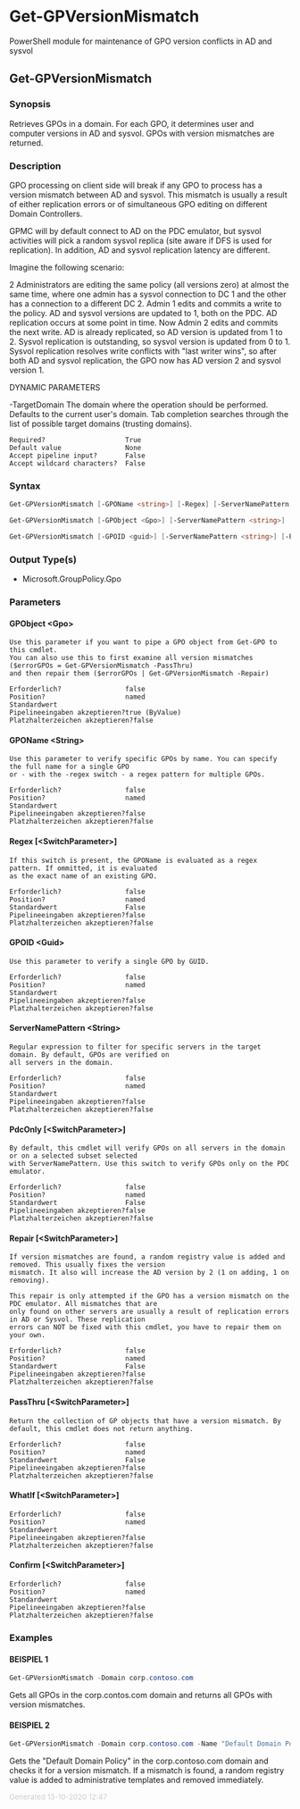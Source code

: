 ﻿# Get-GPVersionMismatch

PowerShell module for maintenance of GPO version conflicts in AD and sysvol

<a name="Get-GPVersionMismatch"></a>
## Get-GPVersionMismatch
### Synopsis
Retrieves GPOs in a domain. For each GPO, it determines user and computer versions in AD and sysvol.
GPOs with version mismatches are returned.
### Description
GPO processing on client side will break if any GPO to process has a version mismatch between AD and sysvol.
This mismatch is usually a result of either replication errors or of simultaneous GPO editing on different
Domain Controllers.

GPMC will by default connect to AD on the PDC emulator, but sysvol activities will pick a random sysvol replica
(site aware if DFS is used for replication). In addition, AD and sysvol replication latency are different.

Imagine the following scenario:

2 Administrators are editing the same policy (all versions zero) at almost the same time, where one admin has a
sysvol connection to DC 1 and the other has a connection to a different DC 2. Admin 1 edits and commits a write
to the policy. AD and sysvol versions are updated to 1, both on the PDC. AD replication occurs at some point in
time. Now Admin 2 edits and commits the next write. AD is already replicated, so AD version is updated from 1 to 2.
Sysvol replication is outstanding, so sysvol version is updated from 0 to 1. Sysvol replication resolves write
conflicts with "last writer wins", so after both AD and sysvol replication, the GPO now has AD version 2 and
sysvol version 1.

DYNAMIC PARAMETERS

-TargetDomain <String>
    The domain where the operation should be performed. Defaults to the current user's domain.
    Tab completion searches through the list of possible target domains (trusting domains).

    Required?                    True
    Default value                None
    Accept pipeline input?       False
    Accept wildcard characters?  False

### Syntax
```powershell
Get-GPVersionMismatch [-GPOName <string>] [-Regex] [-ServerNamePattern <string>] [-PdcOnly] [-Repair] [-PassThru] [-WhatIf] [-Confirm] [-TargetDomain <string>] [<CommonParameters>]

Get-GPVersionMismatch [-GPObject <Gpo>] [-ServerNamePattern <string>] [-PdcOnly] [-Repair] [-PassThru] [-WhatIf] [-Confirm] [-TargetDomain <string>] [<CommonParameters>]

Get-GPVersionMismatch [-GPOID <guid>] [-ServerNamePattern <string>] [-PdcOnly] [-Repair] [-PassThru] [-WhatIf] [-Confirm] [-TargetDomain <string>] [<CommonParameters>]
```
### Output Type(s)

- Microsoft.GroupPolicy.Gpo

### Parameters
#### GPObject &lt;Gpo&gt;
    Use this parameter if you want to pipe a GPO object from Get-GPO to this cmdlet.
    You can also use this to first examine all version mismatches ($errorGPOs = Get-GPVersionMismatch -PassThru)
    and then repair them ($errorGPOs | Get-GPVersionMismatch -Repair)
    
    Erforderlich?                false
    Position?                    named
    Standardwert                 
    Pipelineeingaben akzeptieren?true (ByValue)
    Platzhalterzeichen akzeptieren?false
#### GPOName &lt;String&gt;
    Use this parameter to verify specific GPOs by name. You can specify the full name for a single GPO
    or - with the -regex switch - a regex pattern for multiple GPOs.
    
    Erforderlich?                false
    Position?                    named
    Standardwert                 
    Pipelineeingaben akzeptieren?false
    Platzhalterzeichen akzeptieren?false
#### Regex [&lt;SwitchParameter&gt;]
    If this switch is present, the GPOName is evaluated as a regex pattern. If ommitted, it is evaluated
    as the exact name of an existing GPO.
    
    Erforderlich?                false
    Position?                    named
    Standardwert                 False
    Pipelineeingaben akzeptieren?false
    Platzhalterzeichen akzeptieren?false
#### GPOID &lt;Guid&gt;
    Use this parameter to verify a single GPO by GUID.
    
    Erforderlich?                false
    Position?                    named
    Standardwert                 
    Pipelineeingaben akzeptieren?false
    Platzhalterzeichen akzeptieren?false
#### ServerNamePattern &lt;String&gt;
    Regular expression to filter for specific servers in the target domain. By default, GPOs are verified on
    all servers in the domain.
    
    Erforderlich?                false
    Position?                    named
    Standardwert                 
    Pipelineeingaben akzeptieren?false
    Platzhalterzeichen akzeptieren?false
#### PdcOnly [&lt;SwitchParameter&gt;]
    By default, this cmdlet will verify GPOs on all servers in the domain or on a selected subset selected
    with ServerNamePattern. Use this switch to verify GPOs only on the PDC emulator.
    
    Erforderlich?                false
    Position?                    named
    Standardwert                 False
    Pipelineeingaben akzeptieren?false
    Platzhalterzeichen akzeptieren?false
#### Repair [&lt;SwitchParameter&gt;]
    If version mismatches are found, a random registry value is added and removed. This usually fixes the version
    mismatch. It also will increase the AD version by 2 (1 on adding, 1 on removing).
    
    This repair is only attempted if the GPO has a version mismatch on the PDC emulator. All mismatches that are
    only found on other servers are usually a result of replication errors in AD or Sysvol. These replication
    errors can NOT be fixed with this cmdlet, you have to repair them on your own.
    
    Erforderlich?                false
    Position?                    named
    Standardwert                 False
    Pipelineeingaben akzeptieren?false
    Platzhalterzeichen akzeptieren?false
#### PassThru [&lt;SwitchParameter&gt;]
    Return the collection of GP objects that have a version mismatch. By default, this cmdlet does not return anything.
    
    Erforderlich?                false
    Position?                    named
    Standardwert                 False
    Pipelineeingaben akzeptieren?false
    Platzhalterzeichen akzeptieren?false
#### WhatIf [&lt;SwitchParameter&gt;]
    
    Erforderlich?                false
    Position?                    named
    Standardwert                 
    Pipelineeingaben akzeptieren?false
    Platzhalterzeichen akzeptieren?false
#### Confirm [&lt;SwitchParameter&gt;]
    
    Erforderlich?                false
    Position?                    named
    Standardwert                 
    Pipelineeingaben akzeptieren?false
    Platzhalterzeichen akzeptieren?false
### Examples
#### BEISPIEL 1 
```powershell
Get-GPVersionMismatch -Domain corp.contoso.com

```
Gets all GPOs in the corp.contos.com domain and returns all GPOs with version mismatches.
#### BEISPIEL 2 
```powershell
Get-GPVersionMismatch -Domain corp.contoso.com -Name "Default Domain Policy" -Repair

```
Gets the "Default Domain Policy" in the corp.contoso.com domain and checks it for a version mismatch. If a mismatch is found, a random registry value is added to administrative templates and removed immediately.
<div style='font-size:small; color: #ccc'>Generated 13-10-2020 12:47</div>
